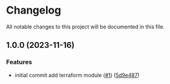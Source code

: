# Changelog

All notable changes to this project will be documented in this file.

## 1.0.0 (2023-11-16)


### Features

* initial commit add terraform module ([#1](https://github.com/cawcaw253/terraform-aws-namer/issues/1)) ([5d9e487](https://github.com/cawcaw253/terraform-aws-namer/commit/5d9e4876061b547b6133dddc3251ae793396aeb9))
